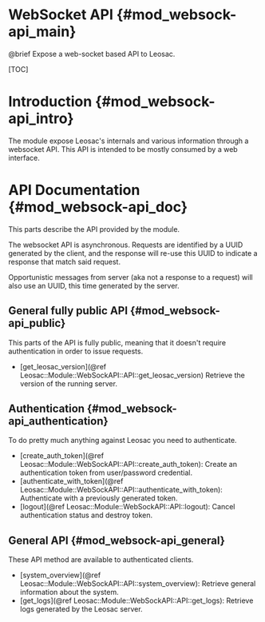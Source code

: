 WebSocket API {#mod_websock-api_main}
=====================================

@brief Expose a web-socket based API to Leosac.

[TOC]

Introduction {#mod_websock-api_intro}
=======================================

The module expose Leosac's internals and various information
through a websocket API.
This API is intended to be mostly consumed by a web interface.


API Documentation {#mod_websock-api_doc}
==========================================

This parts describe the API provided by the module.

The websocket API is asynchronous. Requests are identified by a UUID generated
by the client, and the response will re-use this UUID to indicate a response
that match said request.

Opportunistic messages from server (aka not a response to a request) will
also use an UUID, this time generated by the server.


General fully public API {#mod_websock-api_public}
--------------------------------------------------

This parts of the API is fully public, meaning that it doesn't require
authentication in order to issue requests.

   + [get_leosac_version](@ref Leosac::Module::WebSockAPI::API::get_leosac_version)
     Retrieve the version of the running server.


Authentication {#mod_websock-api_authentication}
------------------------------------------------

To do pretty much anything against Leosac you need to authenticate.

   + [create_auth_token](@ref Leosac::Module::WebSockAPI::API::create_auth_token):
     Create an authentication token from user/password credential.
   + [authenticate_with_token](@ref Leosac::Module::WebSockAPI::API::authenticate_with_token):
     Authenticate with a previously generated token.
   + [logout](@ref Leosac::Module::WebSockAPI::API::logout):
     Cancel authentication status and destroy token.
   

General API {#mod_websock-api_general}
---------------------------------------

These API method are available to authenticated clients.

   + [system_overview](@ref Leosac::Module::WebSockAPI::API::system_overview):
     Retrieve general information about the system.
   + [get_logs](@ref Leosac::Module::WebSockAPI::API::get_logs):
     Retrieve logs generated by the Leosac server.
